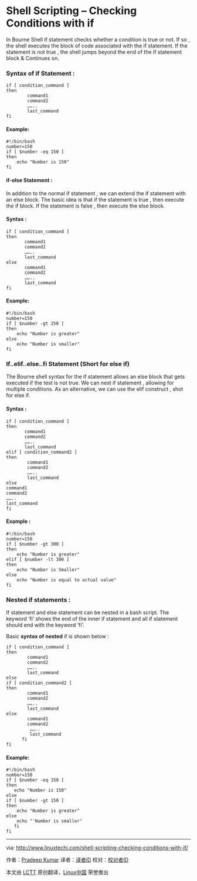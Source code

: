 Shell Scripting – Checking Conditions with if
================================================================================
In Bourne Shell if statement checks whether a condition is true or not. If so , the shell executes the block of code associated with the if statement. If the statement is not true , the shell jumps beyond the end of the if statement block & Continues on.

### Syntax of if Statement : ###

    if [ condition_command ]
    then
            command1
            command2
            ……..
            last_command
    fi

#### Example: ####

    #!/bin/bash
    number=150
    if [ $number -eq 150 ]
    then
        echo "Number is 150"
    fi

#### if-else Statement : ####

In addition to the normal if statement , we can extend the if statement with an else block. The basic idea is that if the statement is true , then execute the if block. If the statement is false , then execute the else block.

#### Syntax : ####

    if [ condition_command ]
    then
           command1
           command2
           ……..
           last_command
    else
           command1
           command2
           ……..
           last_command
    fi

#### Example: ####

    #!/bin/bash
    number=150
    if [ $number -gt 250 ]
    then
        echo "Number is greater"
    else
        echo "Number is smaller"
    fi

### If..elif..else..fi Statement (Short for else if) ###

The Bourne shell syntax for the if statement allows an else block that gets executed if the test is not true. We can nest if statement , allowing for multiple conditions. As an alternative, we can use the elif construct , shot for else if.

#### Syntax : ####

    if [ condition_command ]
    then
           command1
           command2
           ……..
           last_command
    elif [ condition_command2 ]
    then
            command1
            command2
            ……..
            last_command
    else
    command1
    command2
    ……..
    last_command
    fi

#### Example : ####

    #!/bin/bash
    number=150
    if [ $number -gt 300 ]
    then
        echo "Number is greater"
    elif [ $number -lt 300 ]
    then
        echo "Number is Smaller"
    else
        echo "Number is equal to actual value"
    fi

### Nested if statements : ###

If statement and else statement can be nested in a bash script. The keyword ‘fi’ shows the end of the inner if statement and all if statement should end with the keyword ‘fi’.

Basic **syntax of nested** if is shown below :

    if [ condition_command ]
    then
            command1
            command2
            ……..
            last_command
    else
    if [ condition_command2 ]
    then
            command1
            command2
            ……..
            last_command
    else
            command1
            command2
             ……..
             last_command
          fi
    fi

#### Example: ####

    #!/bin/bash
    number=150
    if [ $number -eq 150 ]
    then
       echo "Number is 150"
    else
    if [ $number -gt 150 ]
    then
        echo "Number is greater"
    else
        echo "'Number is smaller"
       fi
    fi

--------------------------------------------------------------------------------

via: http://www.linuxtechi.com/shell-scripting-checking-conditions-with-if/

作者：[Pradeep Kumar][a]
译者：[译者ID](https://github.com/译者ID)
校对：[校对者ID](https://github.com/校对者ID)

本文由 [LCTT](https://github.com/LCTT/TranslateProject) 原创翻译，[Linux中国](http://linux.cn/) 荣誉推出

[a]:http://www.linuxtechi.com/author/pradeep/